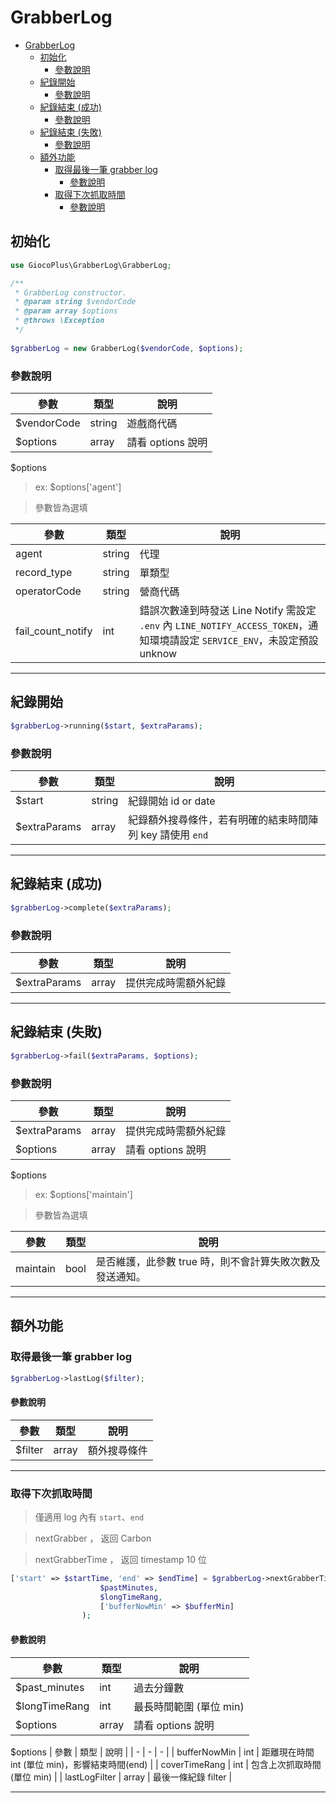 # GrabberLog

- [GrabberLog](#grabberlog)
  * [初始化](#初始化)
    + [參數說明](#參數說明)
  * [紀錄開始](#紀錄開始)
    + [參數說明](#參數說明-1)
  * [紀錄結束 (成功)](#紀錄結束-成功)
    + [參數說明](#參數說明-2)
  * [紀錄結束 (失敗)](#紀錄結束-失敗)
    + [參數說明](#參數說明-3)
  * [額外功能](#額外功能)
    + [取得最後一筆 grabber log](#取得最後一筆-grabber-log)
      - [參數說明](#參數說明-4)
    + [取得下次抓取時間](#取得下次抓取時間)
      - [參數說明](#參數說明-5)

## 初始化
```php
use GiocoPlus\GrabberLog\GrabberLog;
```

```php
/**
 * GrabberLog constructor.
 * @param string $vendorCode
 * @param array $options
 * @throws \Exception
 */
 
$grabberLog = new GrabberLog($vendorCode, $options);
```

### 參數說明
| 參數 | 類型 | 說明 |
| - | - | - |
| $vendorCode | string | 遊戲商代碼 |
| $options | array | 請看 options 說明 |

$options
> ex: $options['agent']

>參數皆為選填

| 參數 | 類型 | 說明 |
| - | - | - |
| agent | string | 代理 |
| record_type | string | 單類型 |
| operatorCode | string | 營商代碼 |
| fail_count_notify | int | 錯誤次數達到時發送 Line Notify 需設定 `.env` 內 `LINE_NOTIFY_ACCESS_TOKEN`，通知環境請設定 `SERVICE_ENV`，未設定預設 unknow


---


## 紀錄開始
```php
$grabberLog->running($start, $extraParams);
```
### 參數說明
| 參數 | 類型 | 說明 |
| - | - | - |
| $start | string | 紀錄開始 id or date |
| $extraParams | array | 紀錄額外搜尋條件，若有明確的結束時間陣列 key 請使用 `end`|


---


## 紀錄結束 (成功)
```php
$grabberLog->complete($extraParams);
```
### 參數說明
| 參數 | 類型 | 說明 |
| - | - | - |
| $extraParams | array | 提供完成時需額外紀錄|

---

## 紀錄結束 (失敗)
```php
$grabberLog->fail($extraParams, $options);
```
### 參數說明
| 參數 | 類型 | 說明 |
| - | - | - |
| $extraParams | array | 提供完成時需額外紀錄|
| $options | array | 請看 options 說明 |

$options
> ex: $options['maintain']

>參數皆為選填

| 參數 | 類型 | 說明 |
| - | - | - |
| maintain | bool | 是否維護，此參數 true 時，則不會計算失敗次數及發送通知。 |

---

## 額外功能
### 取得最後一筆 grabber log
```php
$grabberLog->lastLog($filter);
```
#### 參數說明
| 參數 | 類型 | 說明 |
| - | - | - |
| $filter | array | 額外搜尋條件|

---

### 取得下次抓取時間
> 僅適用 log 內有 `start`、`end`

> nextGrabber ， 返回 Carbon

> nextGrabberTime ， 返回 timestamp 10 位



```php
['start' => $startTime, 'end' => $endTime] = $grabberLog->nextGrabberTime(
                    $pastMinutes,
                    $longTimeRang,
                    ['bufferNowMin' => $bufferMin]
                );
```
#### 參數說明
| 參數 | 類型 | 說明 |
| - | - | - |
| $past_minutes | int | 過去分鐘數 |
| $longTimeRang | int | 最長時間範圍 (單位 min) |
| $options | array | 請看 options 說明 |

$options
| 參數 | 類型 | 說明 |
| - | - | - |
| bufferNowMin | int | 距離現在時間 int (單位 min)，影響結束時間(end) |
| coverTimeRang | int | 包含上次抓取時間 (單位 min) |
| lastLogFilter | array | 最後一條紀錄 filter |


---
